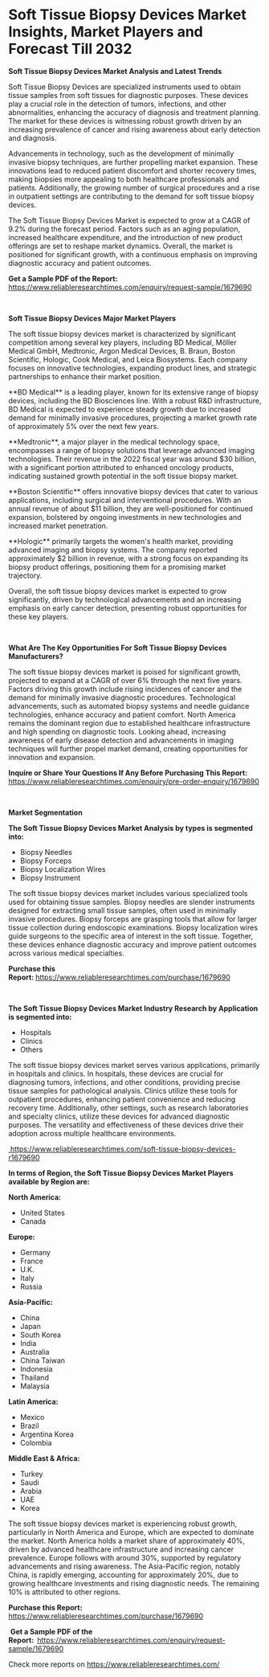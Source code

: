 <p><h1>Soft Tissue Biopsy Devices Market Insights, Market Players and Forecast Till 2032</h1></p><p><strong>Soft Tissue Biopsy Devices Market Analysis and Latest Trends</strong></p>
<p><p>Soft Tissue Biopsy Devices are specialized instruments used to obtain tissue samples from soft tissues for diagnostic purposes. These devices play a crucial role in the detection of tumors, infections, and other abnormalities, enhancing the accuracy of diagnosis and treatment planning. The market for these devices is witnessing robust growth driven by an increasing prevalence of cancer and rising awareness about early detection and diagnosis.</p><p>Advancements in technology, such as the development of minimally invasive biopsy techniques, are further propelling market expansion. These innovations lead to reduced patient discomfort and shorter recovery times, making biopsies more appealing to both healthcare professionals and patients. Additionally, the growing number of surgical procedures and a rise in outpatient settings are contributing to the demand for soft tissue biopsy devices.</p><p>The Soft Tissue Biopsy Devices Market is expected to grow at a CAGR of 9.2% during the forecast period. Factors such as an aging population, increased healthcare expenditure, and the introduction of new product offerings are set to reshape market dynamics. Overall, the market is positioned for significant growth, with a continuous emphasis on improving diagnostic accuracy and patient outcomes.</p></p>
<p><strong>Get a Sample PDF of the Report:&nbsp;</strong> <a href="https://www.reliableresearchtimes.com/enquiry/request-sample/1679690?utm_campaign=3193&utm_medium=2&utm_source=Github&utm_content=ia&utm_term=25032025&utm_id=soft-tissue-biopsy-devices">https://www.reliableresearchtimes.com/enquiry/request-sample/1679690</a></p>
<p>&nbsp;</p>
<p><strong>Soft Tissue Biopsy Devices Major Market Players</strong></p>
<p><p>The soft tissue biopsy devices market is characterized by significant competition among several key players, including BD Medical, Möller Medical GmbH, Medtronic, Argon Medical Devices, B. Braun, Boston Scientific, Hologic, Cook Medical, and Leica Biosystems. Each company focuses on innovative technologies, expanding product lines, and strategic partnerships to enhance their market position.</p><p>**BD Medical** is a leading player, known for its extensive range of biopsy devices, including the BD Biosciences line. With a robust R&D infrastructure, BD Medical is expected to experience steady growth due to increased demand for minimally invasive procedures, projecting a market growth rate of approximately 5% over the next few years.</p><p>**Medtronic**, a major player in the medical technology space, encompasses a range of biopsy solutions that leverage advanced imaging technologies. Their revenue in the 2022 fiscal year was around $30 billion, with a significant portion attributed to enhanced oncology products, indicating sustained growth potential in the soft tissue biopsy market.</p><p>**Boston Scientific** offers innovative biopsy devices that cater to various applications, including surgical and interventional procedures. With an annual revenue of about $11 billion, they are well-positioned for continued expansion, bolstered by ongoing investments in new technologies and increased market penetration.</p><p>**Hologic** primarily targets the women's health market, providing advanced imaging and biopsy systems. The company reported approximately $2 billion in revenue, with a strong focus on expanding its biopsy product offerings, positioning them for a promising market trajectory.</p><p>Overall, the soft tissue biopsy devices market is expected to grow significantly, driven by technological advancements and an increasing emphasis on early cancer detection, presenting robust opportunities for these key players.</p></p>
<p>&nbsp;</p>
<p><strong>What Are The Key Opportunities For Soft Tissue Biopsy Devices Manufacturers?</strong></p>
<p><p>The soft tissue biopsy devices market is poised for significant growth, projected to expand at a CAGR of over 6% through the next five years. Factors driving this growth include rising incidences of cancer and the demand for minimally invasive diagnostic procedures. Technological advancements, such as automated biopsy systems and needle guidance technologies, enhance accuracy and patient comfort. North America remains the dominant region due to established healthcare infrastructure and high spending on diagnostic tools. Looking ahead, increasing awareness of early disease detection and advancements in imaging techniques will further propel market demand, creating opportunities for innovation and expansion.</p></p>
<p><strong>Inquire or Share Your Questions If Any Before Purchasing This Report:</strong> <a href="https://www.reliableresearchtimes.com/enquiry/pre-order-enquiry/1679690?utm_campaign=3193&utm_medium=2&utm_source=Github&utm_content=ia&utm_term=25032025&utm_id=soft-tissue-biopsy-devices">https://www.reliableresearchtimes.com/enquiry/pre-order-enquiry/1679690</a></p>
<p>&nbsp;</p>
<p><strong>Market Segmentation</strong></p>
<p><strong>The Soft Tissue Biopsy Devices Market Analysis by types is segmented into:</strong></p>
<p><ul><li>Biopsy Needles</li><li>Biopsy Forceps</li><li>Biopsy Localization Wires</li><li>Biopsy Instrument</li></ul></p>
<p><p>The soft tissue biopsy devices market includes various specialized tools used for obtaining tissue samples. Biopsy needles are slender instruments designed for extracting small tissue samples, often used in minimally invasive procedures. Biopsy forceps are grasping tools that allow for larger tissue collection during endoscopic examinations. Biopsy localization wires guide surgeons to the specific area of interest in the soft tissue. Together, these devices enhance diagnostic accuracy and improve patient outcomes across various medical specialties.</p></p>
<p><strong>Purchase this Report:&nbsp;</strong><a href="https://www.reliableresearchtimes.com/purchase/1679690?utm_campaign=3193&utm_medium=2&utm_source=Github&utm_content=ia&utm_term=25032025&utm_id=soft-tissue-biopsy-devices">https://www.reliableresearchtimes.com/purchase/1679690</a></p>
<p>&nbsp;</p>
<p><strong>The Soft Tissue Biopsy Devices Market Industry Research by Application is segmented into:</strong></p>
<p><ul><li>Hospitals</li><li>Clinics</li><li>Others</li></ul></p>
<p><p>The soft tissue biopsy devices market serves various applications, primarily in hospitals and clinics. In hospitals, these devices are crucial for diagnosing tumors, infections, and other conditions, providing precise tissue samples for pathological analysis. Clinics utilize these tools for outpatient procedures, enhancing patient convenience and reducing recovery time. Additionally, other settings, such as research laboratories and specialty clinics, utilize these devices for advanced diagnostic purposes. The versatility and effectiveness of these devices drive their adoption across multiple healthcare environments.</p></p>
<p><a href="https://www.reliableresearchtimes.com/soft-tissue-biopsy-devices-r1679690?utm_campaign=3193&utm_medium=2&utm_source=Github&utm_content=ia&utm_term=25032025&utm_id=soft-tissue-biopsy-devices">&nbsp;https://www.reliableresearchtimes.com/soft-tissue-biopsy-devices-r1679690</a></p>
<p><strong>In terms of Region, the Soft Tissue Biopsy Devices Market Players available by Region are:</strong></p>
<p>
    <p> <strong> North America: </strong>
        <ul>
            <li>United States</li>
            <li>Canada</li>
        </ul>
        </p> 
    <p> <strong> Europe: </strong>
        <ul>
            <li>Germany</li>
            <li>France</li>
            <li>U.K.</li>
            <li>Italy</li>
            <li>Russia</li>
        </ul>
        </p> 
    <p> <strong> Asia-Pacific: </strong>
        <ul>
            <li>China</li>
            <li>Japan</li>
            <li>South Korea</li>
            <li>India</li>
            <li>Australia</li>
            <li>China Taiwan</li>
            <li>Indonesia</li>
            <li>Thailand</li>
            <li>Malaysia</li>
        </ul>
        </p> 
    <p> <strong> Latin America: </strong>
        <ul>
            <li>Mexico</li>
            <li>Brazil</li>
            <li>Argentina Korea</li>
            <li>Colombia</li>
        </ul>
        </p> 
    <p> <strong> Middle East & Africa: </strong>
        <ul>
            <li>Turkey</li>
            <li>Saudi</li>
            <li>Arabia</li>
            <li>UAE</li>
            <li>Korea</li>
        </ul>
    </p>
    </p>
<p><p>The soft tissue biopsy devices market is experiencing robust growth, particularly in North America and Europe, which are expected to dominate the market. North America holds a market share of approximately 40%, driven by advanced healthcare infrastructure and increasing cancer prevalence. Europe follows with around 30%, supported by regulatory advancements and rising awareness. The Asia-Pacific region, notably China, is rapidly emerging, accounting for approximately 20%, due to growing healthcare investments and rising diagnostic needs. The remaining 10% is attributed to other regions.</p></p>
<p><strong>Purchase this Report: </strong><a href="https://www.reliableresearchtimes.com/purchase/1679690?utm_campaign=3193&utm_medium=2&utm_source=Github&utm_content=ia&utm_term=25032025&utm_id=soft-tissue-biopsy-devices">https://www.reliableresearchtimes.com/purchase/1679690</a></p>
<p>&nbsp;<strong>Get a Sample PDF of the Report:&nbsp;&nbsp;</strong><a href="https://www.reliableresearchtimes.com/enquiry/request-sample/1679690?utm_campaign=3193&utm_medium=2&utm_source=Github&utm_content=ia&utm_term=25032025&utm_id=soft-tissue-biopsy-devices">https://www.reliableresearchtimes.com/enquiry/request-sample/1679690</a></p>
<p><strong></strong></p>
<p>Check more reports on <a href="https://www.reliableresearchtimes.com/?utm_campaign=3193&utm_medium=2&utm_source=Github&utm_content=ia&utm_term=25032025&utm_id=soft-tissue-biopsy-devices">https://www.reliableresearchtimes.com/</a></p>